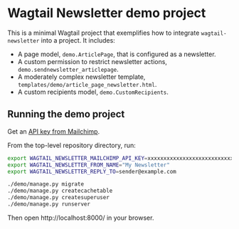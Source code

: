 # Wagtail Newsletter demo project

This is a minimal Wagtail project that exemplifies how to integrate `wagtail-newsletter` into a project. It includes:
- A page model, `demo.ArticlePage`, that is configured as a newsletter.
- A custom permission to restrict newsletter actions, `demo.sendnewsletter_articlepage`.
- A moderately complex newsletter template, `templates/demo/article_page_newsletter.html`.
- A custom recipients model, `demo.CustomRecipients`.

## Running the demo project

Get an [API key from Mailchimp](https://us1.admin.mailchimp.com/account/api/).

From the top-level repository directory, run:

```bash
export WAGTAIL_NEWSLETTER_MAILCHIMP_API_KEY=xxxxxxxxxxxxxxxxxxxxxxxxxxxxxxxx-us13
export WAGTAIL_NEWSLETTER_FROM_NAME="My Newsletter"
export WAGTAIL_NEWSLETTER_REPLY_TO=sender@example.com

./demo/manage.py migrate
./demo/manage.py createcachetable
./demo/manage.py createsuperuser
./demo/manage.py runserver
```

Then open http://localhost:8000/ in your browser.
